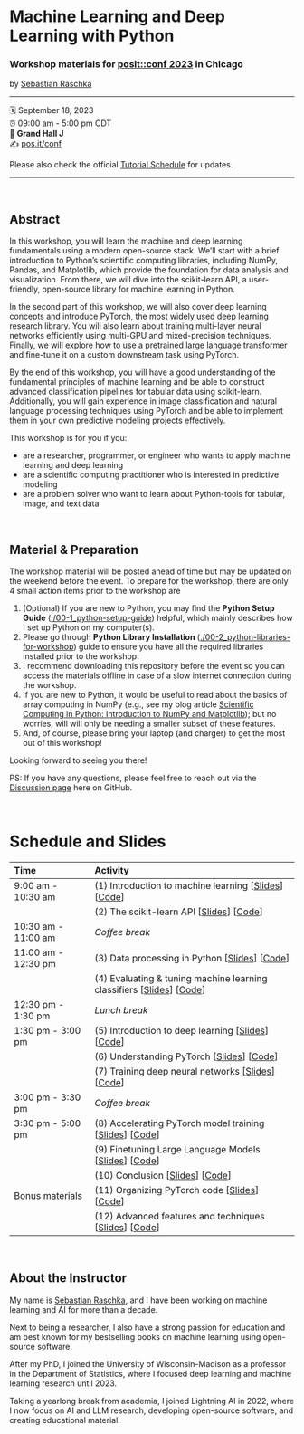 Machine Learning and Deep Learning with Python
================

### Workshop materials for [posit::conf 2023](https://posit.co/conference/) in Chicago

by [Sebastian Raschka](https://sebastianraschka.com)

-----

:spiral_calendar: September 18, 2023  
:alarm_clock:     09:00 am - 5:00 pm CDT  
:hotel:           **Grand Hall J**  
:writing_hand:    [pos.it/conf](http://pos.it/conf)

Please also check the official [Tutorial Schedule](https://reg.conf.posit.co/flow/posit/positconf23/attendee-portal/page/sessioncatalog) for updates.

-----

&nbsp;

## Abstract

In this workshop, you will learn the machine and deep learning fundamentals using a modern open-source stack. We’ll start with a brief introduction to Python’s scientific computing libraries, including NumPy, Pandas, and Matplotlib, which provide the foundation for data analysis and visualization. From there, we will dive into the scikit-learn API, a user-friendly, open-source library for machine learning in Python.

In the second part of this workshop, we will also cover deep learning concepts and introduce PyTorch, the most widely used deep learning research library. You will also learn about training multi-layer neural networks efficiently using multi-GPU and mixed-precision techniques. Finally, we will explore how to use a pretrained large language transformer and fine-tune it on a custom downstream task using PyTorch. 

By the end of this workshop, you will have a good understanding of the fundamental principles of machine learning and be able to construct advanced classification pipelines for tabular data using scikit-learn. Additionally, you will gain experience in image classification and natural language processing techniques using PyTorch and be able to implement them in your own predictive modeling projects effectively. 

This workshop is for you if you:

- are a researcher, programmer, or engineer who wants to apply machine learning and deep learning
- are a scientific computing practitioner who is interested in predictive modeling
- are a problem solver who want to learn about Python-tools for tabular, image, and text data

&nbsp;

## Material & Preparation

The workshop material will be posted ahead of time but may be updated on the weekend before the event. To prepare for the workshop, there are only 4 small action items prior to the workshop are

1. (Optional) If you are new to Python, you may find the **Python Setup Guide** ([./00-1_python-setup-guide](./00-1_python-setup-guide)) helpful, which mainly describes how I set up Python on my computer(s).
2. Please go through **Python Library Installation** ([./00-2_python-libraries-for-workshop](./00-2_python-libraries-for-workshop)) guide to ensure you have all the required libraries installed prior to the workshop.
3. I recommend downloading this repository before the event so you can access the materials offline in case of a slow internet connection during the workshop.
4. If you are new to Python, it would be useful to read about the basics of array computing in NumPy (e.g., see my blog article [Scientific Computing in Python: Introduction to NumPy and Matplotlib](https://sebastianraschka.com/blog/2020/numpy-intro.html)); but no worries, will will only be needing a smaller subset of these features.
5. And, of course, please bring your laptop (and charger) to get the most out of this workshop!

Looking forward to seeing you there!

PS: If you have any questions, please feel free to reach out via the [Discussion page](https://github.com/rasbt/posit2023-python-ml/discussions) here on GitHub.

&nbsp;

# Schedule and Slides



| Time          | Activity                             |
| :------------ | :----------------------------------- |
| 9:00 am - 10:30 am | (1) Introduction to machine learning [[Slides](https://sebastianraschka.com/pdf/posit2023/01_intro-ml__slides.pdf)] [[Code](00-2_python-libraries-for-workshop)] |
|               | (2) The scikit-learn API [[Slides](https://sebastianraschka.com/pdf/posit2023/02-1_scikit-learn-api__slides.pdf)] [[Code](02_scikit-learn-api)]           |
| 10:30 am - 11:00 am | *Coffee break*                       |
| 11:00 am - 12:30 pm | (3) Data processing in Python [[Slides](https://sebastianraschka.com/pdf/posit2023/03-1_data-processing-api__slides.pdf)] [[Code](03_data-processing)]             |
|               | (4) Evaluating & tuning machine learning classifiers [[Slides](https://sebastianraschka.com/pdf/posit2023/04-1_ml-classifiers__slides.pdf)] [[Code](04_ml-classifiers)]|
| 12:30 pm - 1:30 pm | *Lunch break*                        |
| 1:30 pm - 3:00 pm | (5) Introduction to deep learning [[Slides](https://sebastianraschka.com/pdf/posit2023/05-intro-dl__slides.pdf)] [[Code](05_intro-dl)]   |
|               | (6) Understanding PyTorch [[Slides](https://sebastianraschka.com/pdf/posit2023/06-pytorch-api.pdf)] [[Code](06_pytorch-api)]           |
|               | (7) Training deep neural networks [[Slides](https://sebastianraschka.com/pdf/posit2023/07-multilayer-neural-nets.pdf)] [[Code](07_training-dnns)]   |
| 3:00 pm - 3:30 pm | *Coffee break*                       |
| 3:30 pm - 5:00 pm | (8) Accelerating PyTorch model training [[Slides](https://sebastianraschka.com/pdf/posit2023/08-accelerating-pytorch.pdf)] [[Code](08_accelerating-pytorch)] |
|               | (9) Finetuning Large Language Models  [[Slides](https://sebastianraschka.com/pdf/posit2023/09-1_finetuning-llms.pdf)] [[Code](09_finetuning-llms)] |
|               | (10) Conclusion [[Slides](https://sebastianraschka.com/pdf/posit2023/10-conclusion.pdf)] [[Code](10_conclusion)]   |
| Bonus materials |  (11) Organizing PyTorch code  [[Slides](https://sebastianraschka.com/pdf/posit2023/11-organizing-pytorch-code.pdf)] [[Code](11_bonus-organizing-pytorch-code)] |
| |  (12) Advanced features and techniques  [[Slides](https://sebastianraschka.com/pdf/posit2023/12-advanced-techniques.pdf)] [[Code](12_bonus-advanced-features)] |



&nbsp;

## About the Instructor

My name is [Sebastian Raschka](https://sebastianraschka.com), and I have been working on machine learning and AI for more than a decade.

Next to being a researcher, I also have a strong passion for education and am best known for my bestselling books on machine learning using open-source software.

After my PhD, I joined the University of Wisconsin-Madison as a professor in the Department of Statistics, where I focused deep learning and machine learning research until 2023.

Taking a yearlong break from academia, I joined Lightning AI in 2022, where I now focus on AI and LLM research, developing open-source software, and creating educational material. 